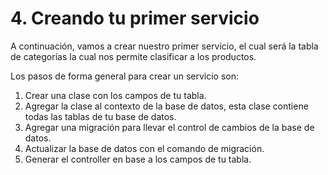 # 4. Creando tu primer servicio

A continuación, vamos a crear nuestro primer servicio, el cual será la tabla de categorías la cual nos permite clasificar a los productos.

Los pasos de forma general para crear un servicio son:

1. Crear una clase con los campos de tu tabla.
2. Agregar la clase al contexto de la base de datos, esta clase contiene todas las tablas de tu base de datos.
3. Agregar una migración para llevar el control de cambios de la base de datos.
4. Actualizar la base de datos con el comando de migración.
5. Generar el controller en base a los campos de tu tabla.
